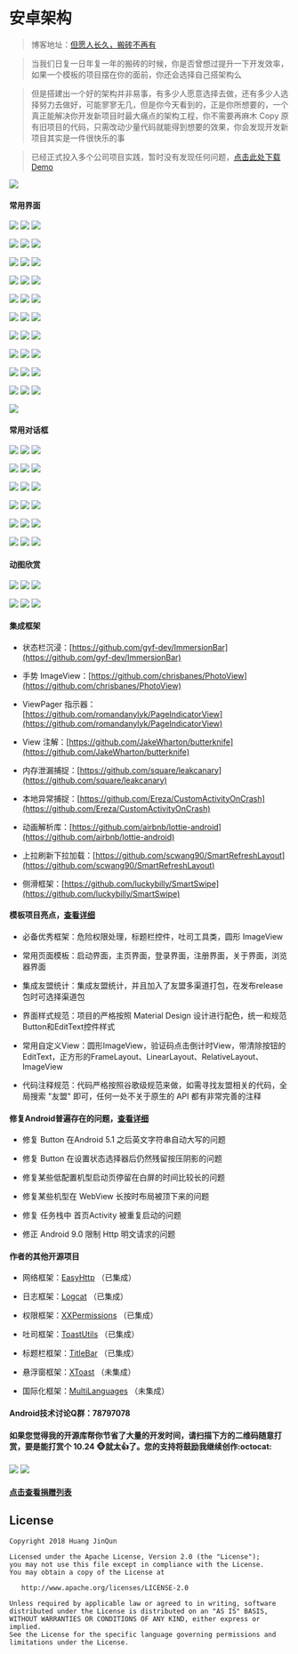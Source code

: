 # 安卓架构

> 博客地址：[但愿人长久，搬砖不再有](https://www.jianshu.com/p/77dd326f21dc)

> 当我们日复一日年复一年的搬砖的时候，你是否曾想过提升一下开发效率，如果一个模板的项目摆在你的面前，你还会选择自己搭架构么

> 但是搭建出一个好的架构并非易事，有多少人愿意选择去做，还有多少人选择努力去做好，可能寥寥无几，但是你今天看到的，正是你所想要的，一个真正能解决你开发新项目时最大痛点的架构工程，你不需要再麻木 Copy 原有旧项目的代码，只需改动少量代码就能得到想要的效果，你会发现开发新项目其实是一件很快乐的事

> 已经正式投入多个公司项目实践，暂时没有发现任何问题，[点击此处下载Demo](https://raw.githubusercontent.com/getActivity/AndroidProject/master/AndroidProject.apk)

![](picture/demo_code.png)

#### 常用界面

![](picture/activity/1.jpg) ![](picture/activity/2.jpg) ![](picture/activity/3.jpg)

![](picture/activity/4.jpg) ![](picture/activity/5.jpg) ![](picture/activity/6.jpg)

![](picture/activity/7.jpg) ![](picture/activity/8.jpg) ![](picture/activity/9.jpg)

![](picture/activity/10.jpg) ![](picture/activity/11.jpg) ![](picture/activity/12.jpg)

![](picture/activity/13.jpg) ![](picture/activity/14.jpg) ![](picture/activity/15.jpg)

![](picture/activity/16.jpg) ![](picture/activity/17.jpg) ![](picture/activity/18.jpg)

![](picture/activity/19.jpg) ![](picture/activity/20.jpg) ![](picture/activity/21.jpg)

![](picture/activity/22.jpg) ![](picture/activity/23.jpg) ![](picture/activity/24.jpg)

![](picture/activity/25.jpg) ![](picture/activity/26.jpg) ![](picture/activity/27.jpg)

![](picture/activity/28.jpg) ![](picture/activity/29.jpg) ![](picture/activity/30.jpg)

![](picture/activity/31.jpg)

#### 常用对话框

![](picture/dialog/1.jpg) ![](picture/dialog/2.jpg) ![](picture/dialog/3.jpg)

![](picture/dialog/4.jpg) ![](picture/dialog/5.jpg) ![](picture/dialog/6.jpg)

![](picture/dialog/7.jpg) ![](picture/dialog/8.jpg) ![](picture/dialog/9.jpg)

![](picture/dialog/10.jpg) ![](picture/dialog/11.jpg) ![](picture/dialog/12.jpg)

![](picture/dialog/13.jpg) ![](picture/dialog/14.jpg) ![](picture/dialog/15.jpg)

![](picture/dialog/16.jpg) ![](picture/dialog/17.jpg) ![](picture/dialog/18.jpg)

#### 动图欣赏

![](picture/gif/1.gif) ![](picture/gif/2.gif) ![](picture/gif/3.gif)

![](picture/gif/4.gif) ![](picture/gif/5.gif) ![](picture/gif/6.gif)

#### 集成框架

* 状态栏沉浸：[https://github.com/gyf-dev/ImmersionBar](https://github.com/gyf-dev/ImmersionBar)

* 手势 ImageView：[https://github.com/chrisbanes/PhotoView](https://github.com/chrisbanes/PhotoView)

* ViewPager 指示器：[https://github.com/romandanylyk/PageIndicatorView](https://github.com/romandanylyk/PageIndicatorView)

* View 注解：[https://github.com/JakeWharton/butterknife](https://github.com/JakeWharton/butterknife)

* 内存泄漏捕捉：[https://github.com/square/leakcanary](https://github.com/square/leakcanary)

* 本地异常捕捉：[https://github.com/Ereza/CustomActivityOnCrash](https://github.com/Ereza/CustomActivityOnCrash)

* 动画解析库：[https://github.com/airbnb/lottie-android](https://github.com/airbnb/lottie-android)

* 上拉刷新下拉加载：[https://github.com/scwang90/SmartRefreshLayout](https://github.com/scwang90/SmartRefreshLayout)

* 侧滑框架：[https://github.com/luckybilly/SmartSwipe](https://github.com/luckybilly/SmartSwipe)

#### 模板项目亮点，[查看详细](ProjectDetails.md)

* 必备优秀框架：危险权限处理，标题栏控件，吐司工具类，圆形 ImageView

* 常用页面模板：启动界面，主页界面，登录界面，注册界面，关于界面，浏览器界面

* 集成友盟统计：集成友盟统计，并且加入了友盟多渠道打包，在发布release包时可选择渠道包

* 界面样式规范：项目的严格按照 Material Design 设计进行配色，统一和规范Button和EditText控件样式

* 常用自定义View：圆形ImageView，验证码点击倒计时View，带清除按钮的EditText，正方形的FrameLayout、LinearLayout、RelativeLayout、ImageView

* 代码注释规范：代码严格按照谷歌级规范来做，如需寻找友盟相关的代码，全局搜索 "友盟" 即可，任何一处不关于原生的 API 都有非常完善的注释

#### 修复Android普遍存在的问题，[查看详细](AndroidBug.md)

* 修复 Button 在Android 5.1 之后英文字符串自动大写的问题

* 修复 Button 在设置状态选择器后仍然残留按压阴影的问题

* 修复某些低配置机型启动页停留在白屏的时间比较长的问题

* 修复某些机型在 WebView 长按时布局被顶下来的问题

* 修复 任务栈中 首页Activity 被重复启动的问题

* 修正 Android 9.0 限制 Http 明文请求的问题

#### 作者的其他开源项目

* 网络框架：[EasyHttp](https://github.com/getActivity/EasyHttp)  （已集成）

* 日志框架：[Logcat](https://github.com/getActivity/Logcat)  （已集成）

* 权限框架：[XXPermissions](https://github.com/getActivity/XXPermissions)  （已集成）

* 吐司框架：[ToastUtils](https://github.com/getActivity/ToastUtils)  （已集成）

* 标题栏框架：[TitleBar](https://github.com/getActivity/TitleBar)  （已集成）

* 悬浮窗框架：[XToast](https://github.com/getActivity/XToast)  （未集成）

* 国际化框架：[MultiLanguages](https://github.com/getActivity/MultiLanguages)  （未集成）

#### Android技术讨论Q群：78797078

#### 如果您觉得我的开源库帮你节省了大量的开发时间，请扫描下方的二维码随意打赏，要是能打赏个 10.24 :monkey_face:就太:thumbsup:了。您的支持将鼓励我继续创作:octocat:

![](https://raw.githubusercontent.com/getActivity/Donate/master/picture/pay_ali.png) ![](https://raw.githubusercontent.com/getActivity/Donate/master/picture/pay_wechat.png)
 
#### [点击查看捐赠列表](https://github.com/getActivity/Donate)

## License

```text
Copyright 2018 Huang JinQun

Licensed under the Apache License, Version 2.0 (the "License");
you may not use this file except in compliance with the License.
You may obtain a copy of the License at

   http://www.apache.org/licenses/LICENSE-2.0

Unless required by applicable law or agreed to in writing, software
distributed under the License is distributed on an "AS IS" BASIS,
WITHOUT WARRANTIES OR CONDITIONS OF ANY KIND, either express or implied.
See the License for the specific language governing permissions and
limitations under the License.
```